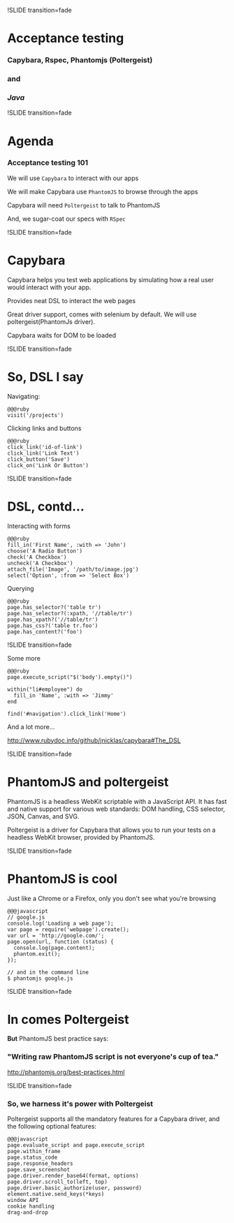 !SLIDE transition=fade

# Acceptance testing

### Capybara, Rspec, Phantomjs (Poltergeist) ###
### and ###
### *Java* ###


!SLIDE transition=fade

# Agenda

### Acceptance testing 101

We will use `Capybara` to interact with our apps

We will make Capybara use `PhantomJS` to browse through the apps

Capybara will need `Poltergeist` to talk to PhantomJS

And, we sugar-coat our specs with `RSpec`


!SLIDE transition=fade

# Capybara

Capybara helps you test web applications by simulating how a real user would interact with your app.

Provides neat DSL to interact the web pages

Great driver support, comes with selenium by default. We will use poltergeist(PhantomJs driver).

Capybara waits for DOM to be loaded


!SLIDE transition=fade

# So, DSL I say

Navigating:

    @@@ruby
    visit('/projects')

Clicking links and buttons

    @@@ruby
    click_link('id-of-link')
    click_link('Link Text')
    click_button('Save')
    click_on('Link Or Button')


!SLIDE transition=fade

# DSL, contd...

Interacting with forms

    @@@ruby
    fill_in('First Name', :with => 'John')
    choose('A Radio Button')
    check('A Checkbox')
    uncheck('A Checkbox')
    attach_file('Image', '/path/to/image.jpg')
    select('Option', :from => 'Select Box')

Querying

    @@@ruby
    page.has_selector?('table tr')
    page.has_selector?(:xpath, '//table/tr')
    page.has_xpath?('//table/tr')
    page.has_css?('table tr.foo')
    page.has_content?('foo')

!SLIDE transition=fade

Some more

    @@@ruby
    page.execute_script("$('body').empty()")

    within("li#employee") do
      fill_in 'Name', :with => 'Jimmy'
    end

    find('#navigation').click_link('Home')

And a lot more...

http://www.rubydoc.info/github/jnicklas/capybara#The_DSL


!SLIDE transition=fade

# PhantomJS and poltergeist

PhantomJS is a headless WebKit scriptable with a JavaScript API. It has fast and native support for various web standards: DOM handling, CSS selector, JSON, Canvas, and SVG.

Poltergeist is a driver for Capybara that allows you to run your tests on a headless WebKit browser, provided by PhantomJS.


!SLIDE transition=fade

# PhantomJS is cool

Just like a Chrome or a Firefox, only you don't see what you're browsing

    @@@javascript
    // google.js
    console.log('Loading a web page');
    var page = require('webpage').create();
    var url = 'http://google.com/';
    page.open(url, function (status) {
      console.log(page.content);
      phantom.exit();
    });

    // and in the command line
    $ phantomjs google.js


!SLIDE transition=fade

# In comes Poltergeist

**But** PhantomJS best practice says:

### "Writing raw PhantomJS script is not everyone's cup of tea." ###

http://phantomjs.org/best-practices.html



!SLIDE transition=fade

### So, we harness it's power with Poltergeist

Poltergeist supports all the mandatory features for a Capybara driver, and the following optional features:

    @@@javascript
    page.evaluate_script and page.execute_script
    page.within_frame
    page.status_code
    page.response_headers
    page.save_screenshot
    page.driver.render_base64(format, options)
    page.driver.scroll_to(left, top)
    page.driver.basic_authorize(user, password)
    element.native.send_keys(*keys)
    window API
    cookie handling
    drag-and-drop
